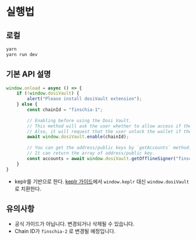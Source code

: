 # 실행법

## 로컬

```bash
yarn
yarn run dev
```

## 기본 API 설명

```javascript
window.onload = async () => {
    if (!window.dosiVault) {
        alert("Please install dosiVault extension");
    } else {
        const chainId = "finschia-1";
 
        // Enabling before using the Dosi Vault.
        // This method will ask the user whether to allow access if they haven't visited this website.
        // Also, it will request that the user unlock the wallet if the wallet is locked.
        await window.dosiVault.enable(chainId);
    
        // You can get the address/public keys by `getAccounts` method.
        // It can return the array of address/public key.
        const accounts = await window.dosiVault.getOfflineSigner("finschia-1").getAccounts();
    }
}
```

- keplr를 기반으로 한다. [keplr 가이드](https://docs.keplr.app/api/)에서 `window.keplr` 대신 `window.dosiVault` 로 치환한다.


## 유의사항

- 공식 가이드가 아닙니다. 변경되거나 삭제될 수 있습니다.
- Chain ID가 `finschia-2` 로 변경될 예정입니다.
